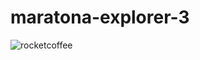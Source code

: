 # maratona-explorer-3
<a href="https://capeloo.github.io/rocketseat-maratona-explorer-3/" target: _blank></a>
![rocketcoffee](https://user-images.githubusercontent.com/108996602/183965238-718430fa-5f6e-4aa6-81a3-f2c8c2b06e38.png)
